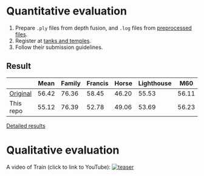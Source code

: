 # Quantitative evaluation

1.  Prepare `.ply` files from depth fusion, and `.log` files from [preprocessed files](https://drive.google.com/file/d/1YArOJaX9WVLJh4757uE8AEREYkgszrCo/view).
2.  Register at [tanks and temples](https://www.tanksandtemples.org/).
3.  Follow their submission guidelines.

## Result
|   | Mean   | Family | Francis | Horse  | Lighthouse | M60    | Panther | Playground | Train |
|---|--------|--------|---------|--------|------------|--------|---------|------------|-------|
|[Original](https://github.com/alibaba/cascade-stereo/tree/master/CasMVSNet)| 56.42  | 76.36  | 58.45   | 46.20  | 55.53	  | 56.11  | 54.02   | 58.17	  | 46.56 |
|This repo| 55.12 | 76.39 |	52.78 |	49.06 |	53.69 |	56.23 |	52.00 |	50.22 |	50.62

[Detailed results](https://www.tanksandtemples.org/details/827/)

# Qualitative evaluation

A video of Train (click to link to YouTube):
[![teaser](../../assets/train.gif)](https://youtu.be/5NkF6Xbe-1o)
